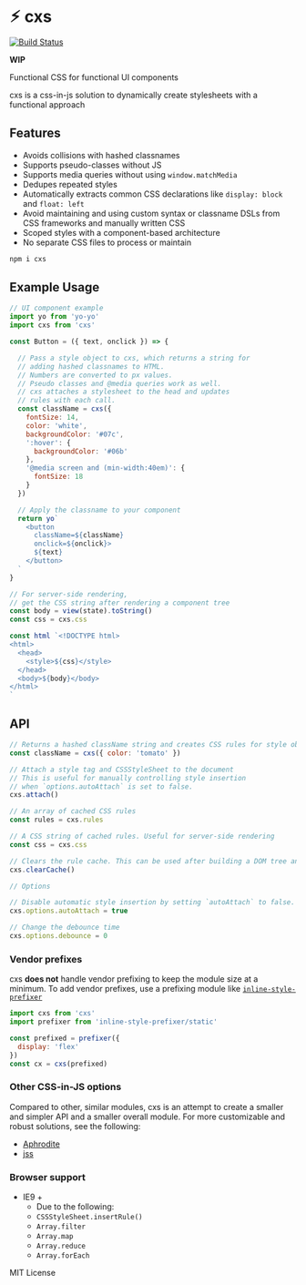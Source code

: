 
# ⚡︎ cxs

[![Build Status](https://travis-ci.org/jxnblk/cxs.svg?branch=master)](https://travis-ci.org/jxnblk/cxs)

**WIP**

Functional CSS for functional UI components

cxs is a css-in-js solution to dynamically create stylesheets with a functional approach

## Features
- Avoids collisions with hashed classnames
- Supports pseudo-classes without JS
- Supports media queries without using `window.matchMedia`
- Dedupes repeated styles
- Automatically extracts common CSS declarations like `display: block` and `float: left`
- Avoid maintaining and using custom syntax or classname DSLs from CSS frameworks and manually written CSS
- Scoped styles with a component-based architecture
- No separate CSS files to process or maintain


```sh
npm i cxs
```

## Example Usage

```js
// UI component example
import yo from 'yo-yo'
import cxs from 'cxs'

const Button = ({ text, onclick }) => {

  // Pass a style object to cxs, which returns a string for
  // adding hashed classnames to HTML.
  // Numbers are converted to px values.
  // Pseudo classes and @media queries work as well.
  // cxs attaches a stylesheet to the head and updates
  // rules with each call.
  const className = cxs({
    fontSize: 14,
    color: 'white',
    backgroundColor: '#07c',
    ':hover': {
      backgroundColor: '#06b'
    },
    '@media screen and (min-width:40em)': {
      fontSize: 18
    }
  })

  // Apply the classname to your component
  return yo`
    <button
      className=${className}
      onclick=${onclick}>
      ${text}
    </button>
  `
}
```

```js
// For server-side rendering,
// get the CSS string after rendering a component tree
const body = view(state).toString()
const css = cxs.css

const html `<!DOCTYPE html>
<html>
  <head>
    <style>${css}</style>
  </head>
  <body>${body}</body>
</html>
`
```

## API

```js
// Returns a hashed className string and creates CSS rules for style objects
const className = cxs({ color: 'tomato' })

// Attach a style tag and CSSStyleSheet to the document
// This is useful for manually controlling style insertion
// when `options.autoAttach` is set to false.
cxs.attach()

// An array of cached CSS rules
const rules = cxs.rules

// A CSS string of cached rules. Useful for server-side rendering
const css = cxs.css

// Clears the rule cache. This can be used after building a DOM tree and attaching styles
cxs.clearCache()

// Options

// Disable automatic style insertion by setting `autoAttach` to false.
cxs.options.autoAttach = true

// Change the debounce time
cxs.options.debounce = 0
```

### Vendor prefixes

cxs **does not** handle vendor prefixing to keep the module size at a minimum.
To add vendor prefixes, use a prefixing module like [`inline-style-prefixer`](https://github.com/rofrischmann/inline-style-prefixer)

```js
import cxs from 'cxs'
import prefixer from 'inline-style-prefixer/static'

const prefixed = prefixer({
  display: 'flex'
})
const cx = cxs(prefixed)
```

### Other CSS-in-JS options

Compared to other, similar modules, cxs is an attempt to create a smaller and simpler API and a smaller overall module.
For more customizable and robust solutions, see the following:

- [Aphrodite](https://github.com/Khan/aphrodite)
- [jss](https://github.com/jsstyles/jss)

### Browser support

- IE9 +
  - Due to the following:
  - `CSSStyleSheet.insertRule()`
  - `Array.filter`
  - `Array.map`
  - `Array.reduce`
  - `Array.forEach`

MIT License
